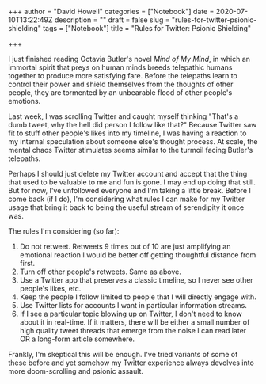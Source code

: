 +++
author = "David Howell"
categories = ["Notebook"]
date = 2020-07-10T13:22:49Z
description = ""
draft = false
slug = "rules-for-twitter-psionic-shielding"
tags = ["Notebook"]
title = "Rules for Twitter: Psionic Shielding"

+++


I just finished reading Octavia Butler's novel _Mind of My Mind_, in which an immortal spirit that preys on human minds breeds telepathic humans together to produce more satisfying fare. Before the telepaths learn to control their power and shield themselves from the thoughts of other people, they are tormented by an unbearable flood of other people's emotions.

Last week, I was scrolling Twitter and caught myself thinking "That's a dumb tweet, why the hell did person I follow like that?" Because Twitter saw fit to stuff other people's likes into my timeline, I was having a reaction to my internal speculation about someone else's thought process. At scale, the mental chaos Twitter stimulates seems similar to the turmoil facing Butler's telepaths.

Perhaps I should just delete my Twitter account and accept that the thing that used to be valuable to me and fun is gone. I may end up doing that still. But for now, I've unfollowed everyone and I'm taking a little break. Before I come back (if I do), I'm considering what rules I can make for my Twitter usage that bring it back to being the useful stream of serendipity it once was.

The rules I'm considering (so far):

1. Do not retweet. Retweets 9 times out of 10 are just amplifying an emotional reaction I would be better off getting thoughtful distance from first.
2. Turn off other people's retweets. Same as above.
3. Use a Twitter app that preserves a classic timeline, so I never see other people's likes, etc.
4. Keep the people I follow limited to people that I will directly engage with.
5. Use Twitter lists for accounts I want in particular information streams.
6. If I see a particular topic blowing up on Twitter, I don't need to know about it in real-time. If it matters, there will be either a small number of high quality tweet threads that emerge from the noise I can read later OR a long-form article somewhere.

Frankly, I'm skeptical this will be enough. I've tried variants of some of these before and yet somehow my Twitter experience always devolves into more doom-scrolling and psionic assault.

